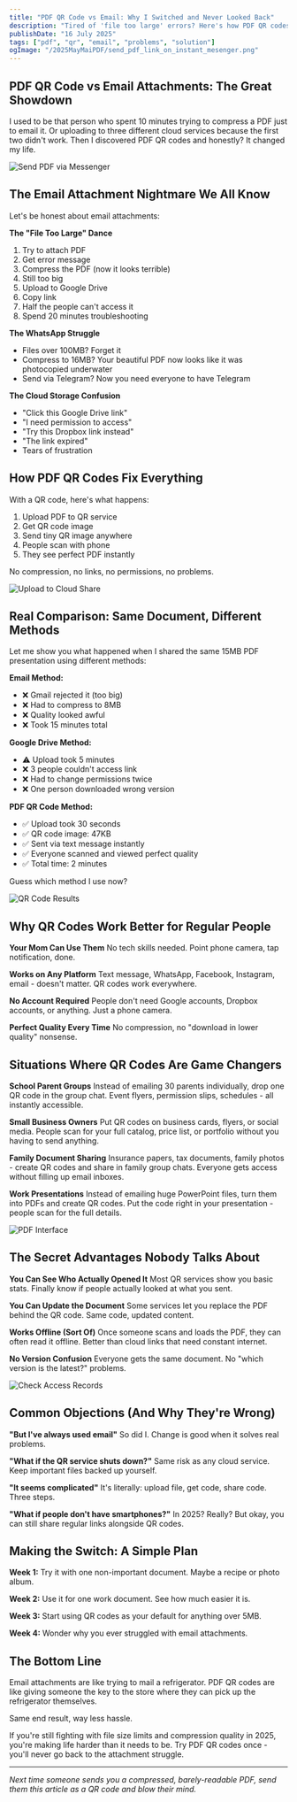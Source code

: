 ```yaml
---
title: "PDF QR Code vs Email: Why I Switched and Never Looked Back"
description: "Tired of 'file too large' errors? Here's how PDF QR codes solved all my document sharing problems once and for all."
publishDate: "16 July 2025"
tags: ["pdf", "qr", "email", "problems", "solution"]
ogImage: "/2025MayMaiPDF/send_pdf_link_on_instant_mesenger.png"
---
```


## PDF QR Code vs Email Attachments: The Great Showdown

I used to be that person who spent 10 minutes trying to compress a PDF just to email it. Or uploading to three different cloud services because the first two didn't work. Then I discovered PDF QR codes and honestly? It changed my life.

![Send PDF via Messenger](/2025MayMaiPDF/send_pdf_link_on_instant_mesenger.png)

## The Email Attachment Nightmare We All Know

Let's be honest about email attachments:

**The "File Too Large" Dance**
1. Try to attach PDF
2. Get error message
3. Compress the PDF (now it looks terrible)
4. Still too big
5. Upload to Google Drive
6. Copy link
7. Half the people can't access it
8. Spend 20 minutes troubleshooting

**The WhatsApp Struggle**
- Files over 100MB? Forget it
- Compress to 16MB? Your beautiful PDF now looks like it was photocopied underwater
- Send via Telegram? Now you need everyone to have Telegram

**The Cloud Storage Confusion**
- "Click this Google Drive link"
- "I need permission to access"
- "Try this Dropbox link instead"
- "The link expired"
- Tears of frustration

## How PDF QR Codes Fix Everything

With a QR code, here's what happens:

1. Upload PDF to QR service
2. Get QR code image
3. Send tiny QR image anywhere
4. People scan with phone
5. They see perfect PDF instantly

No compression, no links, no permissions, no problems.

![Upload to Cloud Share](/2025MayMaiPDF/upload_in_cloudshare.png)

## Real Comparison: Same Document, Different Methods

Let me show you what happened when I shared the same 15MB PDF presentation using different methods:

**Email Method:**
- ❌ Gmail rejected it (too big)
- ❌ Had to compress to 8MB
- ❌ Quality looked awful
- ❌ Took 15 minutes total

**Google Drive Method:**
- ⚠️ Upload took 5 minutes
- ❌ 3 people couldn't access link
- ❌ Had to change permissions twice
- ❌ One person downloaded wrong version

**PDF QR Code Method:**
- ✅ Upload took 30 seconds
- ✅ QR code image: 47KB
- ✅ Sent via text message instantly
- ✅ Everyone scanned and viewed perfect quality
- ✅ Total time: 2 minutes

Guess which method I use now?

![QR Code Results](/2025MayMaiPDF/result_of_pdf_link_and_qr_code.png)

## Why QR Codes Work Better for Regular People

**Your Mom Can Use Them**
No tech skills needed. Point phone camera, tap notification, done.

**Works on Any Platform**
Text message, WhatsApp, Facebook, Instagram, email - doesn't matter. QR codes work everywhere.

**No Account Required**
People don't need Google accounts, Dropbox accounts, or anything. Just a phone camera.

**Perfect Quality Every Time**
No compression, no "download in lower quality" nonsense.

## Situations Where QR Codes Are Game Changers

**School Parent Groups**
Instead of emailing 30 parents individually, drop one QR code in the group chat. Event flyers, permission slips, schedules - all instantly accessible.

**Small Business Owners**
Put QR codes on business cards, flyers, or social media. People scan for your full catalog, price list, or portfolio without you having to send anything.

**Family Document Sharing**
Insurance papers, tax documents, family photos - create QR codes and share in family group chats. Everyone gets access without filling up email inboxes.

**Work Presentations**
Instead of emailing huge PowerPoint files, turn them into PDFs and create QR codes. Put the code right in your presentation - people scan for the full details.

![PDF Interface](/2025MayMaiPDF/pdf_native_view_on_ui.png)

## The Secret Advantages Nobody Talks About

**You Can See Who Actually Opened It**
Most QR services show you basic stats. Finally know if people actually looked at what you sent.

**You Can Update the Document**
Some services let you replace the PDF behind the QR code. Same code, updated content.

**Works Offline (Sort Of)**
Once someone scans and loads the PDF, they can often read it offline. Better than cloud links that need constant internet.

**No Version Confusion**
Everyone gets the same document. No "which version is the latest?" problems.

![Check Access Records](/2025MayMaiPDF/PDF_ACCESS_RECORDS.png)

## Common Objections (And Why They're Wrong)

**"But I've always used email"**
So did I. Change is good when it solves real problems.

**"What if the QR service shuts down?"**
Same risk as any cloud service. Keep important files backed up yourself.

**"It seems complicated"**
It's literally: upload file, get code, share code. Three steps.

**"What if people don't have smartphones?"**
In 2025? Really? But okay, you can still share regular links alongside QR codes.

## Making the Switch: A Simple Plan

**Week 1:** Try it with one non-important document. Maybe a recipe or photo album.

**Week 2:** Use it for one work document. See how much easier it is.

**Week 3:** Start using QR codes as your default for anything over 5MB.

**Week 4:** Wonder why you ever struggled with email attachments.

## The Bottom Line

Email attachments are like trying to mail a refrigerator. PDF QR codes are like giving someone the key to the store where they can pick up the refrigerator themselves.

Same end result, way less hassle.

If you're still fighting with file size limits and compression quality in 2025, you're making life harder than it needs to be. Try PDF QR codes once - you'll never go back to the attachment struggle.

---

*Next time someone sends you a compressed, barely-readable PDF, send them this article as a QR code and blow their mind.*